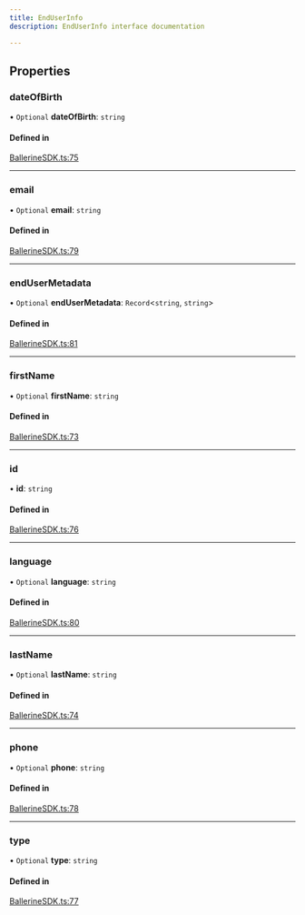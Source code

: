 ```yaml
---
title: EndUserInfo
description: EndUserInfo interface documentation

---
```


## Properties

### dateOfBirth

• `Optional` **dateOfBirth**: `string`

#### Defined in

[BallerineSDK.ts:75](https://github.com/ballerine-io/ballerine/blob/ec0b014/sdks/web-ui-sdk/src/types/BallerineSDK.ts#L75)

---

### email

• `Optional` **email**: `string`

#### Defined in

[BallerineSDK.ts:79](https://github.com/ballerine-io/ballerine/blob/ec0b014/sdks/web-ui-sdk/src/types/BallerineSDK.ts#L79)

---

### endUserMetadata

• `Optional` **endUserMetadata**: `Record`<`string`, `string`\>

#### Defined in

[BallerineSDK.ts:81](https://github.com/ballerine-io/ballerine/blob/ec0b014/sdks/web-ui-sdk/src/types/BallerineSDK.ts#L81)

---

### firstName

• `Optional` **firstName**: `string`

#### Defined in

[BallerineSDK.ts:73](https://github.com/ballerine-io/ballerine/blob/ec0b014/sdks/web-ui-sdk/src/types/BallerineSDK.ts#L73)

---

### id

• **id**: `string`

#### Defined in

[BallerineSDK.ts:76](https://github.com/ballerine-io/ballerine/blob/ec0b014/sdks/web-ui-sdk/src/types/BallerineSDK.ts#L76)

---

### language

• `Optional` **language**: `string`

#### Defined in

[BallerineSDK.ts:80](https://github.com/ballerine-io/ballerine/blob/ec0b014/sdks/web-ui-sdk/src/types/BallerineSDK.ts#L80)

---

### lastName

• `Optional` **lastName**: `string`

#### Defined in

[BallerineSDK.ts:74](https://github.com/ballerine-io/ballerine/blob/ec0b014/sdks/web-ui-sdk/src/types/BallerineSDK.ts#L74)

---

### phone

• `Optional` **phone**: `string`

#### Defined in

[BallerineSDK.ts:78](https://github.com/ballerine-io/ballerine/blob/ec0b014/sdks/web-ui-sdk/src/types/BallerineSDK.ts#L78)

---

### type

• `Optional` **type**: `string`

#### Defined in

[BallerineSDK.ts:77](https://github.com/ballerine-io/ballerine/blob/ec0b014/sdks/web-ui-sdk/src/types/BallerineSDK.ts#L77)
